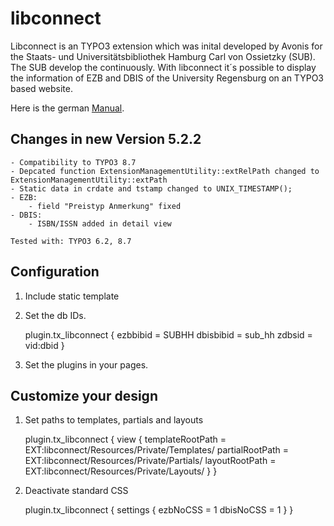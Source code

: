 # libconnect

Libconnect is an TYPO3 extension which was inital developed by Avonis for the Staats- und Universitätsbibliothek Hamburg Carl von Ossietzky (SUB). The SUB develop the continuously.
With libconnect it´s possible to display the information of EZB and DBIS of the University Regensburg on an TYPO3 based website.

Here is the german [Manual](doc/manual.pdf "Ausführliches Manual").

## Changes in new Version 5.2.2

    - Compatibility to TYPO3 8.7
    - Depcated function ExtensionManagementUtility::extRelPath changed to ExtensionManagementUtility::extPath
    - Static data in crdate and tstamp changed to UNIX_TIMESTAMP();
    - EZB:
        - field "Preistyp Anmerkung" fixed
    - DBIS:
        - ISBN/ISSN added in detail view 

    Tested with: TYPO3 6.2, 8.7

## Configuration

1. Include static template
2. Set the db IDs. 

    plugin.tx_libconnect {
        ezbbibid = SUBHH
        dbisbibid = sub_hh
        zdbsid = vid:dbid
    }
3. Set the plugins in your pages.

## Customize your design

1. Set paths to templates, partials and layouts

    plugin.tx_libconnect {
        view {
            templateRootPath = EXT:libconnect/Resources/Private/Templates/
            partialRootPath = EXT:libconnect/Resources/Private/Partials/
            layoutRootPath = EXT:libconnect/Resources/Private/Layouts/
        }
    }
2. Deactivate standard CSS

    plugin.tx_libconnect {
        settings {
            ezbNoCSS = 1
            dbisNoCSS = 1
        }
    }
